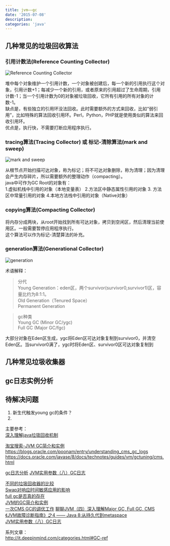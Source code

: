 ```yaml
---
title: jvm——gc
date: '2015-07-08'
description:
categories: 'java'
---
```


## 几种常见的垃圾回收算法

### 引用计数法(Reference Counting Collector)

![Reference Counting Collector](https://farm1.staticflickr.com/542/18944422264_f6d3a376ce.jpg)  

堆中每个对象维护一个引用计数，一个对象被创建后，每一个新的引用执行这个对象，引用计数+1；每减少一个新的引用，或者原来的引用超过了生命周期，引用计数-1；当一个引用计数为0的对象被垃圾回收，它所有引用的所有对象的计数-1。  
缺点是，有些独立的引用环没法回收。此时需要额外的方式来回收，比如“弱引用”，比如特殊的算法回收引用环。Perl，Python，PHP就是使用类似的算法来回收引用环。  
优点是，执行快，不需要打断应用程序执行。  

### tracing算法(Tracing Collector) 或 标记-清除算法(mark and sweep)

![mark and sweep](https://farm1.staticflickr.com/313/19380455499_60b373cbf7.jpg)  

从根节点开始扫描可达对象，称为标记；将不可达对象删除，称为清理；因为清理会产生内存碎片，所以需要额外的整理动作（compacting）。  
java中可作为GC Root的对象有：  
1.虚拟机栈中引用的对象（本地变量表）
2.方法区中静态属性引用的对象
3. 方法区中常量引用的对象
4.本地方法栈中引用的对象（Native对象）

### copying算法(Compacting Collector)

将内存分成两块，从root开始找到所有可达对象，拷贝到空闲区，然后清理当前使用区。一般需要暂停应用程序执行。  
这个算法可以作为标记-清楚算法的补充。  

### generation算法(Generational Collector)

![generation](https://farm1.staticflickr.com/286/19571763781_69ca22ff15.jpg)  

术语解释：  

> 分代  
> Young Generation：eden区，两个survivor(survivor0,survivor1)区，容量比约为8:1:1。  
> Old Generation（Tenured Space）  
> Permanent Generation  

> gc种类  
> Young GC (Minor GC/ygc)  
> Full GC (Major GC/fgc)  

大部分对象在Eden区生成，ygc将Eden区可达对象复制到survivor0，并清空Eden区。当survivor0满了，ygc时将Eden区、survivor0区可达对象复制到


## 几种常见垃圾收集器

## gc日志实例分析

## 待解决问题

1. 新生代触发young gc的条件？
2. 

主要参考：  
[深入理解java垃圾回收机制](http://www.cnblogs.com/sunniest/p/4575144.html)  
[]()  

[淘宝搜索-JVM GC简介和实例](http://www.searchtb.com/2013/07/jvm-gc-introduction-examples.html)  
https://blogs.oracle.com/poonam/entry/understanding_cms_gc_logs
https://docs.oracle.com/javase/8/docs/technotes/guides/vm/gctuning/cms.html


[gc日志分析](http://coderbee.net/index.php/jvm/20131216/646) 
[JVM实用参数（八）GC日志](http://ifeve.com/useful-jvm-flags-part-8-gc-logging/) 

[不同的垃圾回收器的比较](http://it.deepinmind.com/gc/2014/09/12/garbage-collectors-serial-vs-parallel-vs-cms-vs-the-g1-and-whats-new-in-java-8.html)  
[Swap对响应时间敏感应用的影响](http://blog.hesey.net/2014/05/swap-impact-on-rt-sensitive-apps.html?utm_source=rss&utm_medium=rss&utm_campaign=swap-impact-on-rt-sensitive-apps)  
[full gc是否真的存在](http://it.deepinmind.com/gc/2015/03/03/minor-gc-vs-major-gc-vs-full-gc.html)  
[JVM的GC简介和实例](http://www.searchtb.com/2013/07/jvm-gc-introduction-examples.html)  
[一次CMS GC的调优工作](http://blog.hesey.net/2013/11/cms-gc-optimize.html) 
[聊聊JVM（四）深入理解Major GC, Full GC, CMS](http://blog.csdn.net/iter_zc/article/details/41825395)   
[《JVM故障诊断指南》之4 —— Java 8:从持久代到metaspace](http://ifeve.com/jvm-troubleshooting-guide-4/)  
[JVM实用参数（八）GC日志](http://ifeve.com/useful-jvm-flags-part-8-gc-logging/) 

 
  


系列文章：  
http://it.deepinmind.com/categories.html#GC-ref


